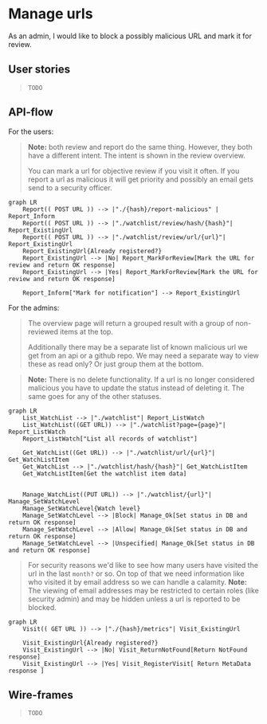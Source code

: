 # Manage urls

As an admin, I would like to block a possibly malicious URL and mark it for review.

## User stories

> `TODO`

## API-flow

For the users:

> **Note:** both review and report do the same thing.
> However, they both have a different intent. The intent is shown in the review overview.
>
> You can mark a url for objective review if you visit it often.
> If you report a url as malicious it will get priority and possibly an email gets send to a security officer.

```mermaid
graph LR
    Report(( POST URL )) --> |"./{hash}/report-malicious" | Report_Inform
    Report(( POST URL )) --> |"./watchlist/review/hash/{hash}"| Report_ExistingUrl
    Report(( POST URL )) --> |"./watchlist/review/url/{url}"| Report_ExistingUrl
    Report_ExistingUrl{Already registered?}
    Report_ExistingUrl --> |No| Report_MarkForReview[Mark the URL for review and return OK response]
    Report_ExistingUrl --> |Yes| Report_MarkForReview[Mark the URL for review and return OK response]

    Report_Inform["Mark for notification"] --> Report_ExistingUrl
```

For the admins:

> The overview page will return a grouped result with a group of non-reviewed items at the top.
>
> Additionally there may be a separate list of known malicious url we get from an api or a github repo.
> We may need a separate way to view these as read only?
> Or just group them at the bottom.

> **Note:** There is no delete functionality.
> If a url is no longer considered malicious you have to update the status instead of deleting it. The same goes for any of the other statuses.

```mermaid
graph LR
    List_WatchList --> |"./watchlist"| Report_ListWatch
    List_WatchList((GET URL)) --> |"./watchlist?page={page}"| Report_ListWatch
    Report_ListWatch["List all records of watchlist"]

    Get_WatchList((Get URL)) --> |"./watchlist/url/{url}"| Get_WatchListItem
    Get_WatchList --> |"./watchlist/hash/{hash}"| Get_WatchListItem
    Get_WatchListItem[Get the watchlist item data]


    Manage_WatchList((PUT URL)) --> |"./watchlist/{url}"| Manage_SetWatchLevel
    Manage_SetWatchLevel{Watch level}
    Manage_SetWatchLevel --> |Block| Manage_Ok[Set status in DB and return OK response]
    Manage_SetWatchLevel --> |Allow| Manage_Ok[Set status in DB and return OK response]
    Manage_SetWatchLevel --> |Unspecified| Manage_Ok[Set status in DB and return OK response]
```

> For security reasons we'd like to see how many users have visited the url in the last `month?` or so.
> On top of that we need information like who visited it by email address so we can handle a calamity.
> **Note:** The viewing of email addresses may be restricted to certain roles (like security admin) and may be hidden unless a url is reported to be blocked.

```mermaid
graph LR
    Visit(( GET URL )) --> |"./{hash}/metrics"| Visit_ExistingUrl

    Visit_ExistingUrl{Already registered?}
    Visit_ExistingUrl --> |No| Visit_ReturnNotFound[Return NotFound response]
    Visit_ExistingUrl --> |Yes| Visit_RegisterVisit[ Return MetaData response ]
```

## Wire-frames

> `TODO`
